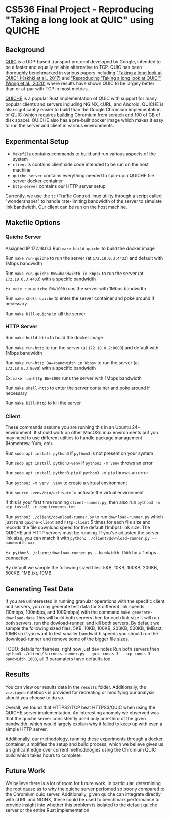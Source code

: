 # CS536 Final Project - Reproducing "Taking a long look at QUIC" using QUICHE

## Background
[QUIC](https://www.chromium.org/quic/) is a UDP-based transport protocol developed by Google, intended to be a faster and equally reliable alternative to TCP. QUIC has been thoroughly benchmarked in various papers including ["Taking a long look at QUIC" (Kakhki et al., 2017)](https://dl.acm.org/doi/pdf/10.1145/3131365.3131368) and ["Reproducing 'Taking a long look at QUIC'" (Wong et al., 2020)](https://reproducingnetworkresearch.wordpress.com/wp-content/uploads/2020/06/wong_tieu.pdf) where results have shown QUIC to be largely better than or at-par with TCP in most metrics. 

[QUICHE](https://github.com/cloudflare/quiche) is a popular Rust implementation of QUIC with support for many popular clients and servers including NGINX, cURL, and Android. QUICHE is also signficantly easier to build than the Google Chromium implementation of QUIC (which requires building Chromium from scratch and 100 of GB of disk space). QUICHE also has a pre-built docker image which makes it easy to run the server and client in various environments.

## Experimental Setup
- `Makefile` contains commands to build and run various aspects of the system
- `client` is contains client side code intended to be run on the host machine
- `quiche-server` contains everything needed to spin-up a QUICHE file server docker container
- `http-server` contains our HTTP server setup

Currently, we use the `tc` (Traffic Control) linux utility through a script called "wondershaper" to handle rate-limiting bandwidth of the server to simulate link bandwidth. Our client can be run on the host machine.

## Makefile Options

### Quiche Server
Assigned IP 172.18.0.3
Run 
```make build-quiche``` 
to build the docker image 

Run
```make run-quiche```
to run the server (at `172.18.0.3:4433`) and default with 1Mbps bandwidth

Run
```make run-quiche BW=<bandwidth in Kbps>```
to run the server (at `172.18.0.3:4433`) with a specific bandwidth

Ex.
```make run-quiche BW=1000```
runs the server with 1Mbps bandwidth

Run
```make shell-quiche```
to enter the server container and poke around if necessary

Run 
```make kill-quiche```
to kill the server

### HTTP Server
Run 
```make build-http``` 
to build the docker image 

Run
```make run-http```
to run the server (at `172.18.0.2:8080`) and default with 1Mbps bandwidth

Run
```make run-http BW=<bandwidth in Kbps>```
to run the server (at `172.18.0.3:8080`) with a specific bandwidth

Ex.
```make run-http BW=1000```
runs the server with 1Mbps bandwidth

Run
```make shell-http```
to enter the server container and poke around if necessary

Run 
```make kill-http```
to kill the server

### Client

These commands assume you are running this in an Ubuntu 24+ environment. It should work on other MacOS/Linux environments but you may need to use different utilties to handle package management (Homebrew, Yum, etc).

Run
```sudo apt install python3```
if `python3` is not present on your system

Run
```sudo apt install python3-venv```
if `python3 -m venv` throws an error

Run
```sudo apt install python3-pip```
if `python3 -m pip` throws an error

Run
```python3 -m venv .venv```
to create a virtual environment

Run
```source .venv/bin/activate```
to activate the virtual environment

If this is your first time running `client-runner.py`, then also run 
```python3 -m pip install -r requirements.txt```

Run 
```python3 ./client/download-runner.py```
to run `download-runner.py` which just runs `quiche-client` and `http-client` 5 times for each file size and records the file download speed for the default (1mbps) link size. The QUICHE and HTTP servers must be running. If you've adjusted the server link size, you can match it with 
```python3 ./client/download-runner.py --bandwidth xxx```

Ex.
```python3 ./client/download-runner.py --bandwidth 1000```
for a 1mbps connection.

By default we sample the following sized files: 5KB, 10KB, 100KB, 200KB, 500KB, 1MB.txt, 10MB

## Generating Test Data
If you are uninterested in running granular operations with the specific client and servers, you may generate test data for 3 different link speeds (10mbps, 100mbps, and 1000mbps) with the command
```make generate-download-data```
This will build both servers then for each link size it will run both servers, run the dowload-runner, and kill both servers. By default we sample the following sized files: 5KB, 10KB, 100KB, 200KB, 500KB, 1MB.txt, 10MB so if you want to test smaller bandwidth speeds you should run the download-runner and remove some of the bigger file sizes. 

TODO: details for fairness, right now just dev notes
Run both servers then ```python3 ./client/fairness-runner.py --quic-conns 3 --tcp-conns 3 --bandwidth 1000```, all 3 paramaters have defaults too

## Results
You can view our results data in the `results` folder. Additionally, the `viz.ipynb` notebook is provided for recreating or modifying our analysis should you choose to do so.

Overall, we found that HTTPS2/TCP beat HTTPS3/QUIC when using the QUICHE server implementation. An interesting anomoly we observed was that the quiche server consistently used only one-third of the given bandwidth, which would largely explain why it failed to keep up with even a simple HTTP server.

Additionally, our methodology, running these experiments through a docker container, simplifies the setup and build process, which we believe gives us a signficant edge over current methodologies using the Chromium QUIC build which takes hours to complete.

## Future Work
We believe there is a lot of room for future work. In particiular, determining the root cause as to why the quiche server perfomed so poorly compared to the Chromium quic server. Additionally, given quiche can integrate directly with cURL and NGINX, these could be used to benchmark performance to provide insight into whether this problem is isolated to the default quiche server or the entire Rust implementation.
